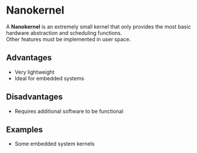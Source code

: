 # Nanokernel

A **Nanokernel** is an extremely small kernel that only provides the most basic hardware abstraction and scheduling functions.  
Other features must be implemented in user space.

## Advantages
- Very lightweight
- Ideal for embedded systems

## Disadvantages
- Requires additional software to be functional

## Examples
- Some embedded system kernels
